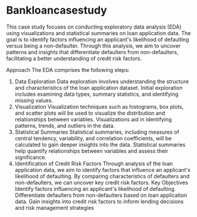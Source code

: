 # Bankloancasestudy

This case study focuses on conducting exploratory data analysis (EDA) using visualizations and statistical summaries on loan application data. The goal is to identify factors influencing an applicant's likelihood of defaulting versus being a non-defaulter. Through this analysis, we aim to uncover patterns and insights that differentiate defaulters from non-defaulters, facilitating a better understanding of credit risk factors.

Approach
The EDA comprises the following steps:

1. Data Exploration
Data exploration involves understanding the structure and characteristics of the loan application dataset.
Initial exploration includes examining data types, summary statistics, and identifying missing values.
2. Visualization
Visualization techniques such as histograms, box plots, and scatter plots will be used to visualize the distribution and relationships between variables.
Visualizations aid in identifying patterns, trends, and outliers in the data.
3. Statistical Summaries
Statistical summaries, including measures of central tendency, variability, and correlation coefficients, will be calculated to gain deeper insights into the data.
Statistical summaries help quantify relationships between variables and assess their significance.
4. Identification of Credit Risk Factors
Through analysis of the loan application data, we aim to identify factors that influence an applicant's likelihood of defaulting.
By comparing characteristics of defaulters and non-defaulters, we can uncover key credit risk factors.
Key Objectives
Identify factors influencing an applicant's likelihood of defaulting.
Differentiate defaulters from non-defaulters based on loan application data.
Gain insights into credit risk factors to inform lending decisions and risk management strategies
